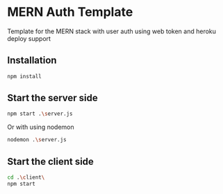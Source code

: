 # MERN Auth Template


Template for the MERN stack with user auth using web token and heroku deploy support


## Installation

```bash
npm install
```

## Start the server side

```bash
npm start .\server.js
```
Or with using nodemon
```bash
nodemon .\server.js
```

## Start the client side

```bash
cd .\client\
npm start
```
